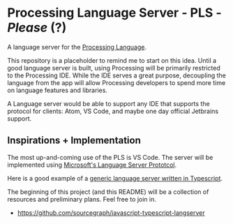 # Processing Language Server - PLS - _Please_ (?)
A language server for the [Processing Language](https://processing.org).  

This repository is a placeholder to remind me to start on this idea. Until a good language server is built, using Processing will be primarily restricted to the Processing IDE. While the IDE serves a great purpose, decoupling the language from the app will allow Processing developers to spend more time on language features and libraries.    

A Language server would be able to support any IDE that supports the protocol for clients: Atom, VS Code, and maybe one day official Jetbrains support.

## Inspirations + Implementation
The most up-and-coming use of the PLS is VS Code. The server will be implemented using [Microsoft's Language Server Prototcol](https://github.com/Microsoft/language-server-protocol).  

Here is a good example of a [generic language server written in Typescript](https://github.com/Microsoft/vscode-extension-samples/tree/4a1d8c37ff169c2c024e912a9f6a74fb9d372452/lsp-sample/server).  

The beginning of this project (and this README) will be a collection of resources and preliminary plans. Feel free to join in.  

* https://github.com/sourcegraph/javascript-typescript-langserver 
